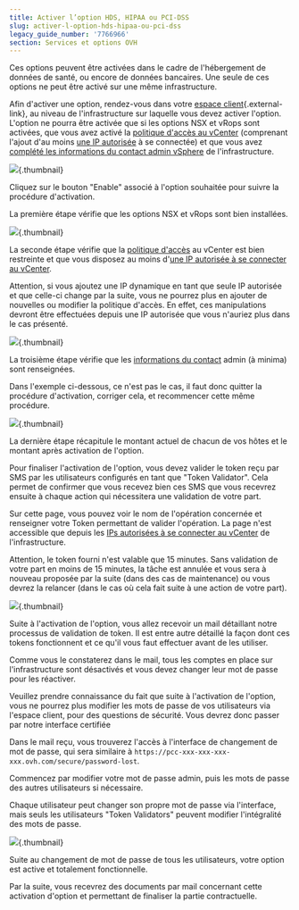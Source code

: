 ```yaml
---
title: Activer l’option HDS, HIPAA ou PCI-DSS
slug: activer-l-option-hds-hipaa-ou-pci-dss
legacy_guide_number: '7766966'
section: Services et options OVH
---
```





Ces options peuvent être activées dans le cadre de l'hébergement de données de santé, ou encore de données bancaires. Une seule de ces options ne peut être activé sur une même infrastructure.

Afin d'activer une option, rendez-vous dans votre [espace client](https://www.ovh.com/auth/?action=gotomanager&from=https://www.ovh.com/fr/){.external-link}, au niveau de l'infrastructure sur laquelle vous devez activer l'option. L'option ne pourra être activée que si les options NSX et vRops sont activées, que vous avez activé la [politique d'accès au vCenter]({legacy}1442246) (comprenant l'ajout d'au moins [une IP autorisée]({legacy}1442255) à se connectée) et que vous avez [complété les informations du contact admin vSphere]({legacy}1441987) de l'infrastructure.

![](images/HomeSDDCManager.PNG){.thumbnail}

Cliquez sur le bouton "Enable" associé à l'option souhaitée pour suivre la procédure d'activation.

La première étape vérifie que les options NSX et vRops sont bien installées.

![](images/HDSprerequisOptions.PNG){.thumbnail}

La seconde étape vérifie que la [politique d'accès]({legacy}1442246) au vCenter est bien restreinte et que vous disposez au moins d'[une IP autorisée à se connecter au vCenter]({legacy}1442255).

Attention, si vous ajoutez une IP dynamique en tant que seule IP autorisée et que celle-ci change par la suite, vous ne pourrez plus en ajouter de nouvelles ou modifier la politique d'accès. En effet, ces manipulations devront être effectuées depuis une IP autorisée que vous n'auriez plus dans le cas présenté.

![](images/HDSPrerequisIP.PNG){.thumbnail}

La troisième étape vérifie que les [informations du contact]({legacy}1441987) admin (à minima) sont renseignées.

Dans l'exemple ci-dessous, ce n'est pas le cas, il faut donc quitter la procédure d'activation, corriger cela, et recommencer cette même procédure.

![](images/HDSPrerequisContact.PNG){.thumbnail}

La dernière étape récapitule le montant actuel de chacun de vos hôtes et le montant après activation de l'option.

Pour finaliser l'activation de l'option, vous devez valider le token reçu par SMS par les utilisateurs configurés en tant que "Token Validator". Cela permet de confirmer que vous recevez bien ces SMS que vous recevrez ensuite à chaque action qui nécessitera une validation de votre part.

Sur cette page, vous pouvez voir le nom de l'opération concernée et renseigner votre Token permettant de valider l'opération. La page n'est accessible que depuis les [IPs autorisées à se connecter au vCenter]({legacy}1442255) de l'infrastructure.

Attention, le token fourni n'est valable que 15 minutes. Sans validation de votre part en moins de 15 minutes, la tâche est annulée et vous sera à nouveau proposée par la suite (dans des cas de maintenance) ou vous devrez la relancer (dans le cas où cela fait suite à une action de votre part).

![](images/TokenValidation.png){.thumbnail}

Suite à l'activation de l'option, vous allez recevoir un mail détaillant notre processus de validation de token. Il est entre autre détaillé la façon dont ces tokens fonctionnent et ce qu'il vous faut effectuer avant de les utiliser.

Comme vous le constaterez dans le mail, tous les comptes en place sur l'infrastructure sont désactivés et vous devez changer leur mot de passe pour les réactiver.

Veuillez prendre connaissance du fait que suite à l'activation de l'option, vous ne pourrez plus modifier les mots de passe de vos utilisateurs via l'espace client, pour des questions de sécurité. Vous devrez donc passer par notre interface certifiée

Dans le mail reçu, vous trouverez l'accès à l'interface de changement de mot de passe, qui sera similaire à `https://pcc-xxx-xxx-xxx-xxx.ovh.com/secure/password-lost`.

Commencez par modifier votre mot de passe admin, puis les mots de passe des autres utilisateurs si nécessaire.

Chaque utilisateur peut changer son propre mot de passe via l'interface, mais seuls les utilisateurs "Token Validators" peuvent modifier l'intégralité des mots de passe.

![](images/AdminPass.png){.thumbnail}

Suite au changement de mot de passe de tous les utilisateurs, votre option est active et totalement fonctionnelle.

Par la suite, vous recevrez des documents par mail concernant cette activation d'option et permettant de finaliser la partie contractuelle.
